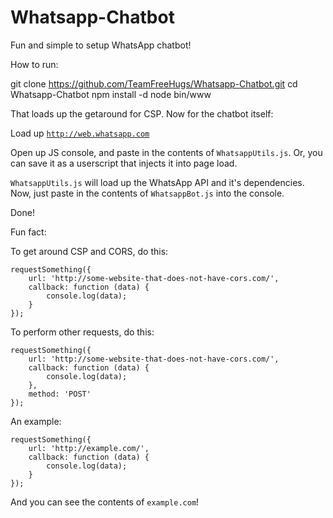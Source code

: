 # Whatsapp-Chatbot

Fun and simple to setup WhatsApp chatbot!

How to run:

   git clone https://github.com/TeamFreeHugs/Whatsapp-Chatbot.git
   cd Whatsapp-Chatbot
   npm install -d
   node bin/www
   
That loads up the getaround for CSP. Now for the chatbot itself:

Load up [`http://web.whatsapp.com`](http://web.whatsapp.com)

Open up JS console, and paste in the contents of `WhatsappUtils.js`. Or, you can save it as a userscript that injects it into page load.

`WhatsappUtils.js` will load up the WhatsApp API and it's dependencies. Now, just paste in the contents of `WhatsappBot.js` into the console.

Done!

Fun fact:

To get around CSP and CORS, do this:

    requestSomething({
        url: 'http://some-website-that-does-not-have-cors.com/',
        callback: function (data) {
            console.log(data);
        }
    });
    
To perform other requests, do this:

    requestSomething({
        url: 'http://some-website-that-does-not-have-cors.com/',
        callback: function (data) {
            console.log(data);
        },
        method: 'POST'
    });

An example:

    requestSomething({
        url: 'http://example.com/',
        callback: function (data) {
            console.log(data);
        }
    });
    
And you can see the contents of `example.com`!